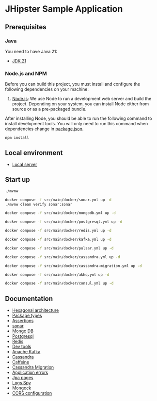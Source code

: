 # JHipster Sample Application

## Prerequisites

### Java

You need to have Java 21:
- [JDK 21](https://openjdk.java.net/projects/jdk/21/)

### Node.js and NPM

Before you can build this project, you must install and configure the following dependencies on your machine:

1. [Node.js](https://nodejs.org/): We use Node to run a development web server and build the project.
   Depending on your system, you can install Node either from source or as a pre-packaged bundle.

After installing Node, you should be able to run the following command to install development tools.
You will only need to run this command when dependencies change in [package.json](package.json).

```
npm install
```

## Local environment

- [Local server](http://localhost:8080)

<!-- jhipster-needle-localEnvironment -->

## Start up

```bash
./mvnw
```

```bash
docker compose -f src/main/docker/sonar.yml up -d
./mvnw clean verify sonar:sonar
```

```bash
docker compose -f src/main/docker/mongodb.yml up -d
```

```bash
docker compose -f src/main/docker/postgresql.yml up -d
```

```bash
docker compose -f src/main/docker/redis.yml up -d
```

```bash
docker compose -f src/main/docker/kafka.yml up -d
```

```bash
docker compose -f src/main/docker/pulsar.yml up -d
```

```bash
docker compose -f src/main/docker/cassandra.yml up -d
```

```bash
docker compose -f src/main/docker/cassandra-migration.yml up -d
```

```bash
docker compose -f src/main/docker/akhq.yml up -d
```

```bash
docker compose -f src/main/docker/consul.yml up -d
```


<!-- jhipster-needle-startupCommand -->

## Documentation

- [Hexagonal architecture](documentation/hexagonal-architecture.md)
- [Package types](documentation/package-types.md)
- [Assertions](documentation/assertions.md)
- [sonar](documentation/sonar.md)
- [Mongo DB](documentation/mongo-db.md)
- [Postgresql](documentation/postgresql.md)
- [Redis](documentation/redis.md)
- [Dev tools](documentation/dev-tools.md)
- [Apache Kafka](documentation/apache-kafka.md)
- [Cassandra](documentation/cassandra.md)
- [Caffeine](documentation/caffeine.md)
- [Cassandra Migration](documentation/cassandra-migration.md)
- [Application errors](documentation/application-errors.md)
- [Jpa pages](documentation/jpa-pages.md)
- [Logs Spy](documentation/logs-spy.md)
- [Mongock](documentation/mongock.md)
- [CORS configuration](documentation/cors-configuration.md)

<!-- jhipster-needle-documentation -->
